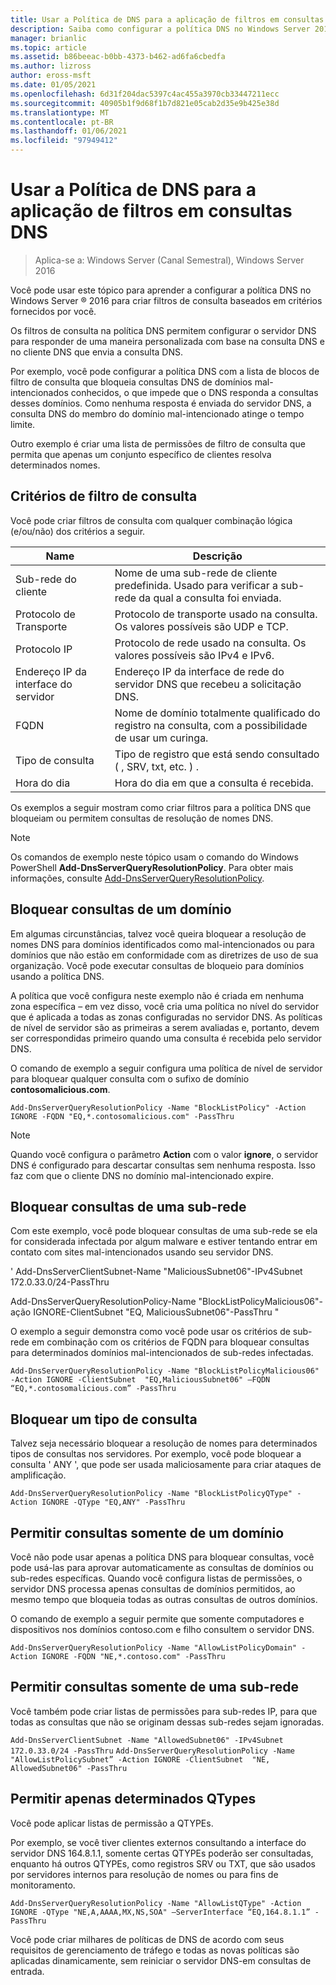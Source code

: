 ```yaml
---
title: Usar a Política de DNS para a aplicação de filtros em consultas DNS
description: Saiba como configurar a política DNS no Windows Server 2016 para criar filtros de consulta baseados em critérios fornecidos por você.
manager: brianlic
ms.topic: article
ms.assetid: b86beeac-b0bb-4373-b462-ad6fa6cbedfa
ms.author: lizross
author: eross-msft
ms.date: 01/05/2021
ms.openlocfilehash: 6d31f204dac5397c4ac455a3970cb33447211ecc
ms.sourcegitcommit: 40905b1f9d68f1b7d821e05cab2d35e9b425e38d
ms.translationtype: MT
ms.contentlocale: pt-BR
ms.lasthandoff: 01/06/2021
ms.locfileid: "97949412"
---
```

# <a name="use-dns-policy-for-applying-filters-on-dns-queries"></a>Usar a Política de DNS para a aplicação de filtros em consultas DNS

>Aplica-se a: Windows Server (Canal Semestral), Windows Server 2016

Você pode usar este tópico para aprender a configurar a política DNS no Windows Server &reg; 2016 para criar filtros de consulta baseados em critérios fornecidos por você.

Os filtros de consulta na política DNS permitem configurar o servidor DNS para responder de uma maneira personalizada com base na consulta DNS e no cliente DNS que envia a consulta DNS.

Por exemplo, você pode configurar a política DNS com a lista de blocos de filtro de consulta que bloqueia consultas DNS de domínios mal-intencionados conhecidos, o que impede que o DNS responda a consultas desses domínios. Como nenhuma resposta é enviada do servidor DNS, a consulta DNS do membro do domínio mal-intencionado atinge o tempo limite.

Outro exemplo é criar uma lista de permissões de filtro de consulta que permita que apenas um conjunto específico de clientes resolva determinados nomes.

## <a name="query-filter-criteria"></a><a name="bkmk_criteria"></a> Critérios de filtro de consulta
Você pode criar filtros de consulta com qualquer combinação lógica (e/ou/não) dos critérios a seguir.

|Name|Descrição|
|-----------------|---------------------|
|Sub-rede do cliente|Nome de uma sub-rede de cliente predefinida. Usado para verificar a sub-rede da qual a consulta foi enviada.|
|Protocolo de Transporte|Protocolo de transporte usado na consulta. Os valores possíveis são UDP e TCP.|
|Protocolo IP|Protocolo de rede usado na consulta. Os valores possíveis são IPv4 e IPv6.|
|Endereço IP da interface do servidor|Endereço IP da interface de rede do servidor DNS que recebeu a solicitação DNS.|
|FQDN|Nome de domínio totalmente qualificado do registro na consulta, com a possibilidade de usar um curinga.|
|Tipo de consulta|Tipo de registro que está sendo consultado \( , SRV, txt, etc. \) .|
|Hora do dia|Hora do dia em que a consulta é recebida.|

Os exemplos a seguir mostram como criar filtros para a política DNS que bloqueiam ou permitem consultas de resolução de nomes DNS.

>[!NOTE]
>Os comandos de exemplo neste tópico usam o comando do Windows PowerShell **Add-DnsServerQueryResolutionPolicy**. Para obter mais informações, consulte [Add-DnsServerQueryResolutionPolicy](/powershell/module/dnsserver/add-dnsserverqueryresolutionpolicy).

## <a name="block-queries-from-a-domain"></a><a name="bkmk_block1"></a>Bloquear consultas de um domínio

Em algumas circunstâncias, talvez você queira bloquear a resolução de nomes DNS para domínios identificados como mal-intencionados ou para domínios que não estão em conformidade com as diretrizes de uso de sua organização. Você pode executar consultas de bloqueio para domínios usando a política DNS.

A política que você configura neste exemplo não é criada em nenhuma zona específica – em vez disso, você cria uma política no nível do servidor que é aplicada a todas as zonas configuradas no servidor DNS. As políticas de nível de servidor são as primeiras a serem avaliadas e, portanto, devem ser correspondidas primeiro quando uma consulta é recebida pelo servidor DNS.

O comando de exemplo a seguir configura uma política de nível de servidor para bloquear qualquer consulta com o sufixo de domínio **contosomalicious.com**.

`
Add-DnsServerQueryResolutionPolicy -Name "BlockListPolicy" -Action IGNORE -FQDN "EQ,*.contosomalicious.com" -PassThru
`

>[!NOTE]
>Quando você configura o parâmetro **Action** com o valor **ignore**, o servidor DNS é configurado para descartar consultas sem nenhuma resposta. Isso faz com que o cliente DNS no domínio mal-intencionado expire.

## <a name="block-queries-from-a-subnet"></a><a name="bkmk_block2"></a>Bloquear consultas de uma sub-rede
Com este exemplo, você pode bloquear consultas de uma sub-rede se ela for considerada infectada por algum malware e estiver tentando entrar em contato com sites mal-intencionados usando seu servidor DNS.

' Add-DnsServerClientSubnet-Name "MaliciousSubnet06"-IPv4Subnet 172.0.33.0/24-PassThru

Add-DnsServerQueryResolutionPolicy-Name "BlockListPolicyMalicious06"-ação IGNORE-ClientSubnet "EQ, MaliciousSubnet06"-PassThru "

O exemplo a seguir demonstra como você pode usar os critérios de sub-rede em combinação com os critérios de FQDN para bloquear consultas para determinados domínios mal-intencionados de sub-redes infectadas.

`
Add-DnsServerQueryResolutionPolicy -Name "BlockListPolicyMalicious06" -Action IGNORE -ClientSubnet  "EQ,MaliciousSubnet06" –FQDN “EQ,*.contosomalicious.com” -PassThru
`

## <a name="block-a-type-of-query"></a><a name="bkmk_block3"></a>Bloquear um tipo de consulta
Talvez seja necessário bloquear a resolução de nomes para determinados tipos de consultas nos servidores. Por exemplo, você pode bloquear a consulta ' ANY ', que pode ser usada maliciosamente para criar ataques de amplificação.

`
Add-DnsServerQueryResolutionPolicy -Name "BlockListPolicyQType" -Action IGNORE -QType "EQ,ANY" -PassThru
`

## <a name="allow-queries-only-from-a-domain"></a><a name="bkmk_allow1"></a>Permitir consultas somente de um domínio
Você não pode usar apenas a política DNS para bloquear consultas, você pode usá-las para aprovar automaticamente as consultas de domínios ou sub-redes específicas. Quando você configura listas de permissões, o servidor DNS processa apenas consultas de domínios permitidos, ao mesmo tempo que bloqueia todas as outras consultas de outros domínios.

O comando de exemplo a seguir permite que somente computadores e dispositivos nos domínios contoso.com e filho consultem o servidor DNS.

`
Add-DnsServerQueryResolutionPolicy -Name "AllowListPolicyDomain" -Action IGNORE -FQDN "NE,*.contoso.com" -PassThru
`

## <a name="allow-queries-only-from-a-subnet"></a><a name="bkmk_allow2"></a>Permitir consultas somente de uma sub-rede
Você também pode criar listas de permissões para sub-redes IP, para que todas as consultas que não se originam dessas sub-redes sejam ignoradas.

`
Add-DnsServerClientSubnet -Name "AllowedSubnet06" -IPv4Subnet 172.0.33.0/24 -PassThru
`
`
Add-DnsServerQueryResolutionPolicy -Name "AllowListPolicySubnet” -Action IGNORE -ClientSubnet  "NE, AllowedSubnet06" -PassThru
`

## <a name="allow-only-certain-qtypes"></a><a name="bkmk_allow3"></a>Permitir apenas determinados QTypes
Você pode aplicar listas de permissão a QTYPEs.

Por exemplo, se você tiver clientes externos consultando a interface do servidor DNS 164.8.1.1, somente certas QTYPEs poderão ser consultadas, enquanto há outros QTYPEs, como registros SRV ou TXT, que são usados por servidores internos para resolução de nomes ou para fins de monitoramento.

`
Add-DnsServerQueryResolutionPolicy -Name "AllowListQType" -Action IGNORE -QType "NE,A,AAAA,MX,NS,SOA" –ServerInterface “EQ,164.8.1.1” -PassThru
`

Você pode criar milhares de políticas de DNS de acordo com seus requisitos de gerenciamento de tráfego e todas as novas políticas são aplicadas dinamicamente, sem reiniciar o servidor DNS-em consultas de entrada.
